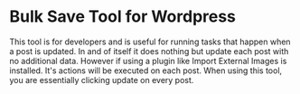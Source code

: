 # Bulk Save Tool for Wordpress

This tool is for developers and is useful for running tasks that happen when a post is updated. In and of itself it does nothing but update each post with no additional data. However if using a plugin like Import External Images is installed. It's actions will be executed on each post. When using this tool, you are essentially clicking update on every post.
